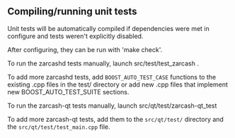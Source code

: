 Compiling/running unit tests
------------------------------------

Unit tests will be automatically compiled if dependencies were met in configure
and tests weren't explicitly disabled.

After configuring, they can be run with 'make check'.

To run the zarcashd tests manually, launch src/test/test_zarcash .

To add more zarcashd tests, add `BOOST_AUTO_TEST_CASE` functions to the existing
.cpp files in the test/ directory or add new .cpp files that
implement new BOOST_AUTO_TEST_SUITE sections.

To run the zarcash-qt tests manually, launch src/qt/test/zarcash-qt_test

To add more zarcash-qt tests, add them to the `src/qt/test/` directory and
the `src/qt/test/test_main.cpp` file.

